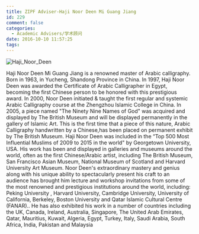 ```yaml
---
title: ZIPF Adviser-Haji Noor Deen Mi Guang Jiang
id: 229
comment: false
categories:
  - Academic Advisers/学术顾问
date: 2016-10-10 11:57:25
tags:
---
```


![Haji_Noor_Deen](http://zhengheforum.github.io/uploads/2016/10/Haji_Noor_Deen.jpg)

Haji Noor Deen Mi Guang Jiang is a renowned master of Arabic calligraphy. Born in 1963, in Yucheng, Shandong Province in China.
In 1997, Haji Noor Deen was awarded the Certificate of Arabic Calligrapher in Egypt, becoming the first Chinese person to be honored with this prestigious award.
In 2000, Noor Deen initiated &amp; taught the first regular and systemic Arabic Calligraphy course at the Zhengzhou Islamic College in China.
In 2005, a piece named "The Ninety Nine Names of God" was acquired and displayed by The British Museum and will be displayed permanently in the gallery of Islamic Art. This is the first time that a piece of this nature, Arabic Calligraphy handwritten by a Chinese,has been placed on permanent exhibit by The British Museum.
Haji Noor Deen was included in the “Top 500 Most Influential Muslims of 2009 to 2015 in the world" by Georgetown University, USA.
His work has been and displayed in galleries and museums around the world, often as the first Chinese/Arabic artist, including The British Museum, San Francisco Asian Museum, National Museum of Scotland and Harvard University Art Museum.
Noor Deen's extraordinary mastery and genius along with his unique ability to spectacularly present his craft to an audience has brought him lecture and workshop invitations from some of the most renowned and prestigious institutions around the world, including: Peking University , Harvard University, Cambridge University, University of California, Berkeley, Boston University and Qatar Islamic Cultural Centre (FANAR).. He has also exhibited his work in a number of countries including the UK, Canada, Ireland, Australia, Singapore, The United Arab Emirates, Qatar, Mauritius, Kuwait, Algeria, Egypt, Turkey, Italy, Saudi Arabia, South Africa, India, Pakistan and Malaysia

